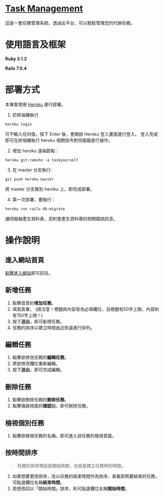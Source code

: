 # [Task Management](https://taskyourself.herokuapp.com/)

這是一套任務管理系統，透過此平台，可以輕鬆管理您的代辦任務。

# 使用語言及框架

**Ruby 3.1.2**

**Rails 7.0.4**

# 部署方式
本專案使用 [Heroku](https://id.heroku.com/login) 進行部署。

1. 於終端機執行 
```
heroku login
```
可不輸入任何值，按下 Enter 後，會開啟 Heroku 登入畫面進行登入。
登入完成即可在終端機執行 heroku 相關指令對伺服器進行操作。

2. 增加 heroku 遠端節點：
```
heroku git:remote -a taskyourself
```

3. 在 master 分支執行:
```
git push heroku master
```
將 master 分支推到 heroku 上，即完成部署。

4. 第一次部署，要執行：
```
heroku run rails db:migrate
```
讓伺服器產生資料表，否則會產生資料庫的相關錯誤訊息。

# 操作說明

## 進入網站首頁
[點擊進入網站](https://taskyourself.herokuapp.com/)即可前往。

## 新增任務
1. 點擊首頁的**增加任務**。
2. 填寫表單。
(請注意！標題與內容皆為必填欄位，且標題有50字上限，內容則有150字上限！)
3. 按下**送出**，即可新增任務。
4. 任務的排序以建立時間由近到遠進行排列。

## 編輯任務
1. 點擊欲修改任務的**編輯任務**。
2. 將欲修改欄位重新編輯。
3. 按下**送出**，即可完成編輯。

## 刪除任務
1. 點擊欲刪除任務的**刪除任務**。
2. 點擊彈跳視窗的**確認**鈕，即可刪除任務。

## 檢視個別任務
1. 點擊欲檢視任務的名稱，即可進入該任務的檢視頁面。

## 按時間排序
>任務的排序預設是開始時間，也就是建立任務時的時間。
1. 如果想要更改排序，改以任務的結束時間作為排序，查看即將要結束的任務，可點選欄位名稱**結束時間**。
2. 若想改回以「開始時間」排序，則可點選欄位名稱**開始時間**。